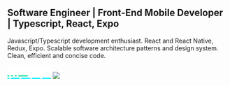 ## Software Engineer | Front-End Mobile Developer | Typescript, React, Expo

Javascript/Typescript development enthusiast. 
React and React Native, Redux, Expo.
Scalable software architecture patterns and design system.
Clean, efficient and concise code.

<img src="https://github.com/codearis/codearis/blob/main/codearis.svg#gh-dark-mode-only" width="100" >
<img src="https://github.com/codearis/codearis/blob/main/codeari-lg.svg#gh-light-mode-only" width="100" >
